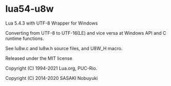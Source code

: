 lua54-u8w
======

Lua 5.4.3 with UTF-8 Wrapper for Windows

Converting from UTF-8 to UTF-16(LE) and vice versa at Windows API and C runtime functions.

See lu8w.c and lu8w.h source files, and U8W_H macro.

Released under the MIT license

Copyright (C) 1994-2021 Lua.org, PUC-Rio.

Copyright (C) 2014-2020 SASAKI Nobuyuki
